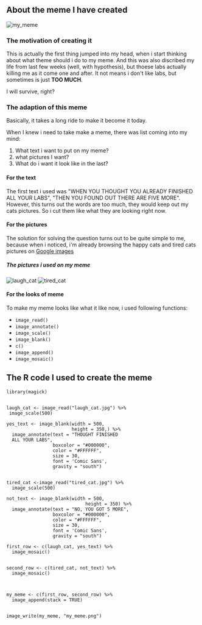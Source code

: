 

## About the meme I have created


![my_meme](https://user-images.githubusercontent.com/100745241/159157905-02ec5ec7-22f0-47db-8d95-37dc53a64aef.png)

### The motivation of creating it

This is actually the first thing jumped into my head, when i start thinking about what theme should i do to my meme. And this was also discribed my life from last few weeks (well, with hypothesis), but thoese labs actually killing me as it come one and after. It not means i don't like labs, but sometimes is just **TOO MUCH**.


I will survive, right?



### The adaption of this meme

Basically, it takes a long ride to make it become it today. 

When I knew i need to take make a meme, there was list coming into my mind:
1. What text i want to put on my meme?
2. what pictures I want?
3. What do i want it look like in the last?

#### For the text

The first text i used was "WHEN YOU THOUGHT YOU ALREADY FINISHED ALL YOUR LABS", "THEN YOU FOUND OUT THERE ARE FIVE MORE". However, this turns out the words are too much, they would keep out my cats pictures. So i cut them like what they are looking right now. 

#### For the pictures

The solution for solving the question turns out to be quite simple to me, because when i noticed, i'm already browsing the happy cats and tired cats pictures on [Google images](https://www.google.com.hk/imghp?hl=en)

##### The pictures i used on my meme

![laugh_cat](https://user-images.githubusercontent.com/100745241/159158679-29b5d76f-98b3-4d05-8a69-586445c2673b.jpg)
![tired_cat](https://user-images.githubusercontent.com/100745241/159158681-41fc0e71-53c7-4db7-9555-3be16d7308ac.jpg)


#### For the looks of meme
To make my meme looks like what it like now, i used following functions:
* ```image_read()```
* ```image_annotate()```
* ```image_scale()```
* ```image_blank()```
* ```c()```
* ```image_append()```
* ```image_mosaic()```



## The R code I used to create the meme
```
library(magick)


laugh_cat <- image_read("laugh_cat.jpg") %>%
 image_scale(500) 

yes_text <- image_blank(width = 500,
                        height = 350,) %>%
  image_annotate(text = "THOUGHT FINISHED 
  ALL YOUR LABS",
                 boxcolor = "#000000",
                 color = "#FFFFFF",
                 size = 30,
                 font = 'Comic Sans',
                 gravity = "south")
                               

tired_cat <-image_read("tired_cat.jpg") %>%
  image_scale(500) 

not_text <- image_blank(width = 500,
                             height = 350) %>%
  image_annotate(text = "NO, YOU GOT 5 MORE",
                 boxcolor = "#000000",
                 color = "#FFFFFF",
                 size = 30,
                 font = 'Comic Sans',
                 gravity = "south")

first_row <- c(laugh_cat, yes_text) %>%
  image_mosaic()


second_row <- c(tired_cat, not_text) %>%
  image_mosaic()



my_meme <- c(first_row, second_row) %>%
  image_append(stack = TRUE)


image_write(my_meme, "my_meme.png")


```
